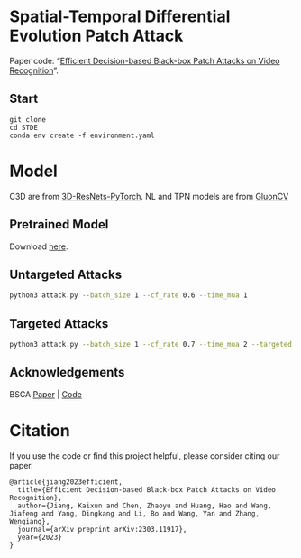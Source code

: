 # Spatial-Temporal Differential Evolution Patch Attack
Paper code: “[Efficient Decision-based Black-box Patch Attacks on Video Recognition](https://arxiv.org/abs/2303.11917)”.

## Start
```
git clone
cd STDE
conda env create -f environment.yaml
```

# Model
C3D are from [3D-ResNets-PyTorch](https://github.com/kenshohara/3D-ResNets-PyTorch). NL and TPN models are from [GluonCV](https://cv.gluon.ai/model_zoo/action_recognition.html)

## Pretrained Model
Download [here](https://drive.google.com/open?id=1DmI6QBrh7xhme0jOL-3nEutJzesHZTqp).

## Untargeted Attacks
```bash
python3 attack.py --batch_size 1 --cf_rate 0.6 --time_mua 1
```

## Targeted Attacks
```bash
python3 attack.py --batch_size 1 --cf_rate 0.7 --time_mua 2 --targeted
```

## Acknowledgements
BSCA [Paper](https://arxiv.org/abs/2110.15629) | [Code](https://github.com/kay-ck/BSC-Attack)




# Citation
If you use the code or find this project helpful, please consider citing our paper.
```
@article{jiang2023efficient,
  title={Efficient Decision-based Black-box Patch Attacks on Video Recognition},
  author={Jiang, Kaixun and Chen, Zhaoyu and Huang, Hao and Wang, Jiafeng and Yang, Dingkang and Li, Bo and Wang, Yan and Zhang, Wenqiang},
  journal={arXiv preprint arXiv:2303.11917},
  year={2023}
}
```
